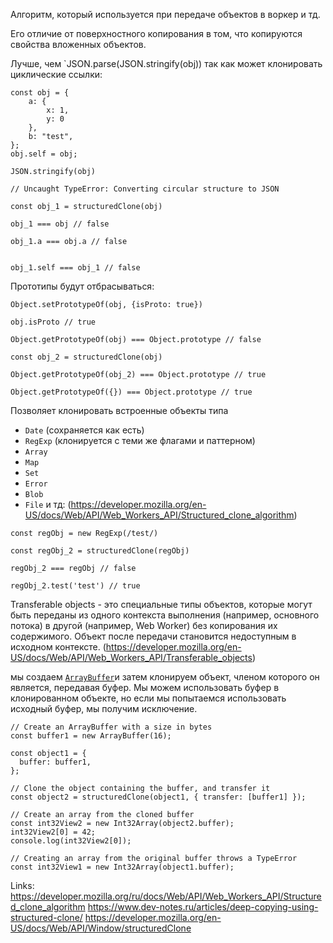 

Алгоритм, который используется при передаче объектов в воркер и тд.

Его отличие от поверхностного копирования в том, что копируются свойства вложенных объектов.

Лучше, чем `JSON.parse(JSON.stringify(obj))
так как может клонировать циклические ссылки:


```
const obj = {
    a: {
        x: 1,
        y: 0
    },
    b: "test",
};
obj.self = obj;

```


```
JSON.stringify(obj) 

// Uncaught TypeError: Converting circular structure to JSON
```



```
const obj_1 = structuredClone(obj)

obj_1 === obj // false

obj_1.a === obj.a // false


obj_1.self === obj_1 // false
```

Прототипы будут отбрасываться:

```
Object.setPrototypeOf(obj, {isProto: true})

obj.isProto // true

Object.getPrototypeOf(obj) === Object.prototype // false

const obj_2 = structuredClone(obj)

Object.getPrototypeOf(obj_2) === Object.prototype // true

Object.getPrototypeOf({}) === Object.prototype // true

```


Позволяет клонировать встроенные объекты типа
- `Date` (сохраняется как есть)
- `RegExp` (клонируется с теми же флагами и паттерном)
- `Array`
- `Map`
- `Set`
- `Error`
 - `Blob`
 - `File`
и тд: (https://developer.mozilla.org/en-US/docs/Web/API/Web_Workers_API/Structured_clone_algorithm)


```
const regObj = new RegExp(/test/)

const regObj_2 = structuredClone(regObj)

regObj_2 === regObj // false

regObj_2.test('test') // true

```


Transferable objects - это специальные типы объектов, которые могут быть переданы из одного контекста выполнения (например, основного потока) в другой (например, Web Worker) без копирования их содержимого. Объект после передачи становится недоступным в исходном контексте. (https://developer.mozilla.org/en-US/docs/Web/API/Web_Workers_API/Transferable_objects)

мы создаем [`ArrayBuffer`](https://developer.mozilla.org/en-US/docs/Web/JavaScript/Reference/Global_Objects/ArrayBuffer)и затем клонируем объект, членом которого он является, передавая буфер. Мы можем использовать буфер в клонированном объекте, но если мы попытаемся использовать исходный буфер, мы получим исключение.

```
// Create an ArrayBuffer with a size in bytes
const buffer1 = new ArrayBuffer(16);

const object1 = {
  buffer: buffer1,
};

// Clone the object containing the buffer, and transfer it
const object2 = structuredClone(object1, { transfer: [buffer1] });

// Create an array from the cloned buffer
const int32View2 = new Int32Array(object2.buffer);
int32View2[0] = 42;
console.log(int32View2[0]);

// Creating an array from the original buffer throws a TypeError
const int32View1 = new Int32Array(object1.buffer);
```


Links:
https://developer.mozilla.org/ru/docs/Web/API/Web_Workers_API/Structured_clone_algorithm
https://www.dev-notes.ru/articles/deep-copying-using-structured-clone/
https://developer.mozilla.org/en-US/docs/Web/API/Window/structuredClone
